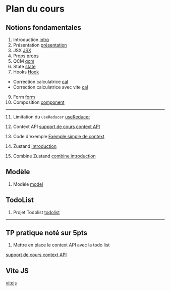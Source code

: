 # Plan du cours

## Notions fondamentales

1. Introduction [intro](./Supports/chap_introduction.md)
2. Présentation [présentation](./Supports/chap_presentation.md)
3. JSX [JSX](./Supports/chap_jsx.md)
4. Props [props](./Supports/chap_props.md)
5. QCM [qcm](./QCM/qcm-generalites.md)
6. State [state](./Supports/chap_state.md)
7. Hooks [Hook](./Supports/chap-hook-part_01.md)
  - Correction calculatrice [cal](./Exercices/calculatrices)
  - Correction calculatrice avec vite [cal](./Exercices/app-calculatrice/)
9. Form [form](./Supports/chap_form.md)
10. Composition [component](./Supports/chap-composition.md)

--- 

11. Limitation du `useReducer` [useReducer](./Supports/chap-usereducer-limite.md)

12. Context API [support de cours context API ](./Supports/chap-context-api.md)
13. Code d'exemple [Exemple simple de context](./Examples/example-context.html)

14. Zustand [introduction](./Supports/chap-intro-zustand.md)
15. Combine Zustand [combine introduction](./Supports/chap-zustand-combine.md)

## Modèle

1. Modèle [model](./Supports/model.html)


## TodoList

1. Projet Todolist [todolist](./TP/tp-todolist.md)

---

## TP pratique noté sur 5pts

1. Mettre en place le context API avec la todo list

[support de cours context API ](./Supports/chap-context-api.md)

## Vite JS
[vitejs](./Supports/chap-vitejs.md)